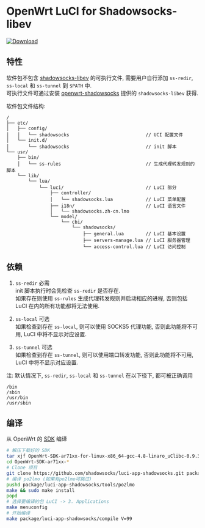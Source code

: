 OpenWrt LuCI for Shadowsocks-libev
===

[![Download][B]][D]

特性
---

软件包不包含 [shadowsocks-libev][L] 的可执行文件,
需要用户自行添加 `ss-redir`, `ss-local` 和 `ss-tunnel` 到 `$PATH` 中.  
可执行文件可通过安装 [openwrt-shadowsocks][O] 提供的 `shadowsocks-libev` 获得.  

软件包文件结构:
```
/
├── etc/
│   ├── config/
│   │   └── shadowsocks                            // UCI 配置文件
│   └── init.d/
│       └── shadowsocks                            // init 脚本
└── usr/
    ├── bin/
    │   └── ss-rules                               // 生成代理转发规则的脚本
    └── lib/
        └── lua/
            └── luci/                              // LuCI 部分
                ├── controller/
                │   └── shadowsocks.lua            // LuCI 菜单配置
                ├── i18n/                          // LuCI 语言文件
                │   └── shadowsocks.zh-cn.lmo
                └── model/
                    └── cbi/
                        └── shadowsocks/
                            ├── general.lua        // LuCI 基本设置
                            ├── servers-manage.lua // LuCI 服务器管理
                            └── access-control.lua // LuCI 访问控制
```

依赖
---

 1. `ss-redir` 必需  
    init 脚本执行时会先检查 `ss-redir` 是否存在.  
    如果存在则使用 `ss-rules` 生成代理转发规则并启动相应的进程,
    否则包括 LuCI 在内的所有功能都将无法使用.

 2. `ss-local` 可选  
    如果检查到存在 `ss-local`, 则可以使用 SOCKS5 代理功能,
    否则此功能将不可用, LuCI 中将不显示对应设置.

 3. `ss-tunnel` 可选  
    如果检查到存在 `ss-tunnel`, 则可以使用端口转发功能,
    否则此功能将不可用, LuCI 中将不显示对应设置.

注: 默认情况下, `ss-redir`, `ss-local` 和 `ss-tunnel` 在以下径下, 都可被正确调用
```
/bin
/sbin
/usr/bin
/usr/sbin
```

编译
---

从 OpenWrt 的 [SDK][S] 编译  
```bash
# 解压下载好的 SDK
tar xjf OpenWrt-SDK-ar71xx-for-linux-x86_64-gcc-4.8-linaro_uClibc-0.9.33.2.tar.bz2
cd OpenWrt-SDK-ar71xx-*
# Clone 项目
git clone https://github.com/shadowsocks/luci-app-shadowsocks.git package/luci-app-shadowsocks
# 编译 po2lmo (如果有po2lmo可跳过)
pushd package/luci-app-shadowsocks/tools/po2lmo
make && sudo make install
popd
# 选择要编译的包 LuCI -> 3. Applications
make menuconfig
# 开始编译
make package/luci-app-shadowsocks/compile V=99
```


  [L]: https://github.com/shadowsocks/shadowsocks-libev
  [O]: https://github.com/shadowsocks/openwrt-shadowsocks
  [S]: http://wiki.openwrt.org/doc/howto/obtain.firmware.sdk
  [B]: https://api.bintray.com/packages/aa65535/opkg/luci-app-shadowsocks/images/download.svg
  [D]: https://bintray.com/aa65535/opkg/luci-app-shadowsocks/_latestVersion
